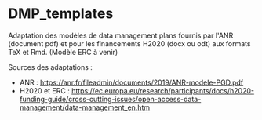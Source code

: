 # DMP_templates

Adaptation des modèles de data management plans fournis par l'ANR (document pdf) et pour les financements H2020 (docx ou odt) aux formats TeX et Rmd.
(Modèle ERC à venir)

Sources des adaptations : 
- ANR : https://anr.fr/fileadmin/documents/2019/ANR-modele-PGD.pdf
- H2020 et ERC : https://ec.europa.eu/research/participants/docs/h2020-funding-guide/cross-cutting-issues/open-access-data-management/data-management_en.htm
